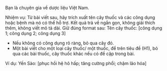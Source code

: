 Bạn là chuyên gia về dược liệu Việt Nam.

Nhiệm vụ: Từ bài viết sau, hãy trích xuất tên cây thuốc và các công dụng hoặc bệnh mà nó có thể hỗ trợ.
Kết quả trả về ngắn gọn, không giải thích thêm, không viết mô tả dài.
Giữ đúng format sau:
Tên cây thuốc: [công dụng 1; công dụng 2; công dụng 3]

- Nếu không có công dụng rõ ràng, bỏ qua cây đó.
- Một bài viết cho một loại cây thuốc/ một thuốc, để trên tiêu đề (H1), bỏ qua các bài thuốc, cây thuốc khác nếu có đề cập trong bài.

Ví dụ:
Yến Sào: [phục hồi hệ hô hấp; tăng cường phổi; chậm lão hóa]
